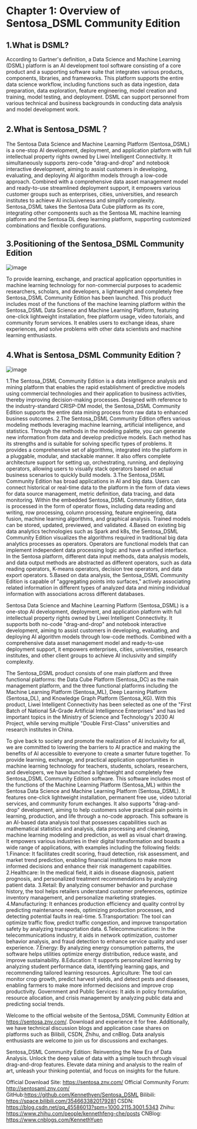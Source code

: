 # Chapter 1: Overview of Sentosa_DSML Community Edition

## 1.What is DSML?

According to Gartner's definition, a Data Science and Machine Learning (DSML) platform is an AI development tool software consisting of a core product and a supporting software suite that integrates various products, components, libraries, and frameworks. This platform supports the entire data science workflow, including functions such as data ingestion, data preparation, data exploration, feature engineering, model creation and training, model testing, and deployment. DSML can support personnel from various technical and business backgrounds in conducting data analysis and model development work.

## 2.What is Sentosa_DSML？

The Sentosa Data Science and Machine Learning Platform (Sentosa_DSML) is a one-stop AI development, deployment, and application platform with full intellectual property rights owned by Liwei Intelligent Connectivity. It simultaneously supports zero-code "drag-and-drop" and notebook interactive development, aiming to assist customers in developing, evaluating, and deploying AI algorithm models through a low-code approach. Combined with a comprehensive data asset management model and ready-to-use streamlined deployment support, it empowers various customer groups such as enterprises, cities, universities, and research institutes to achieve AI inclusiveness and simplify complexity. Sentosa_DSML takes the Sentosa Data Cube platform as its core, integrating other components such as the Sentosa ML machine learning platform and the Sentosa DL deep learning platform, supporting customized combinations and flexible configurations.

## 3.Positioning of the Sentosa_DSML Community Edition

![image](https://github.com/user-attachments/assets/77f5ca6b-deed-48b0-8c22-03c5090a8977)

To provide learning, exchange, and practical application opportunities in machine learning technology for non-commercial purposes to academic researchers, scholars, and developers, a lightweight and completely free Sentosa_DSML Community Edition has been launched. This product includes most of the functions of the machine learning platform within the Sentosa_DSML Data Science and Machine Learning Platform, featuring one-click lightweight installation, free platform usage, video tutorials, and community forum services. It enables users to exchange ideas, share experiences, and solve problems with other data scientists and machine learning enthusiasts.

## 4.What is Sentosa_DSML Community Edition？

![image](https://github.com/user-attachments/assets/a0e9849d-1c8f-44df-a406-cf8f7d72dd82)

1.The Sentosa_DSML Community Edition is a data intelligence analysis and mining platform that enables the rapid establishment of predictive models using commercial technologies and their application to business activities, thereby improving decision-making processes. Designed with reference to the industry-standard CRISP-DM model, the Sentosa_DSML Community Edition supports the entire data mining process from raw data to enhanced business outcomes.
2.The Sentosa_DSML Community Edition offers various modeling methods leveraging machine learning, artificial intelligence, and statistics. Through the methods in the modeling palette, you can generate new information from data and develop predictive models. Each method has its strengths and is suitable for solving specific types of problems. It provides a comprehensive set of algorithms, integrated into the platform in a pluggable, modular, and stackable manner. It also offers complete architecture support for setting up, orchestrating, running, and deploying operators, allowing users to visually stack operators based on actual business scenarios to quickly build models.
3.The Sentosa_DSML Community Edition has broad applications in AI and big data. Users can connect historical or real-time data to the platform in the form of data views for data source management, metric definition, data tracing, and data monitoring. Within the embedded Sentosa_DSML Community Edition, data is processed in the form of operator flows, including data reading and writing, row processing, column processing, feature engineering, data fusion, machine learning algorithms, and graphical analysis. Trained models can be stored, updated, previewed, and validated.
4.Based on existing big data analytics technologies such as Spark and k8s, the Sentosa_DSML Community Edition visualizes the algorithms required in traditional big data analytics processes as operators. Operators are functional models that can implement independent data processing logic and have a unified interface. In the Sentosa platform, different data input methods, data analysis models, and data output methods are abstracted as different operators, such as data reading operators, K-means operators, decision tree operators, and data export operators.
5.Based on data analysis, the Sentosa_DSML Community Edition is capable of "aggregating points into surfaces," actively associating related information in different types of analyzed data and mining individual information with associations across different databases.

Sentosa Data Science and Machine Learning Platform (Sentosa_DSML) is a one-stop AI development, deployment, and application platform with full intellectual property rights owned by Liwei Intelligent Connectivity. It supports both no-code "drag-and-drop" and notebook interactive development, aiming to assist customers in developing, evaluating, and deploying AI algorithm models through low-code methods. Combined with a comprehensive data asset management model and ready-to-use deployment support, it empowers enterprises, cities, universities, research institutes, and other client groups to achieve AI inclusivity and simplify complexity.

The Sentosa_DSML product consists of one main platform and three functional platforms: the Data Cube Platform (Sentosa_DC) as the main management platform, and the three functional platforms including the Machine Learning Platform (Sentosa_ML), Deep Learning Platform (Sentosa_DL), and Knowledge Graph Platform (Sentosa_KG). With this product, Liwei Intelligent Connectivity has been selected as one of the "First Batch of National 5A-Grade Artificial Intelligence Enterprises" and has led important topics in the Ministry of Science and Technology's 2030 AI Project, while serving multiple "Double First-Class" universities and research institutes in China.

To give back to society and promote the realization of AI inclusivity for all, we are committed to lowering the barriers to AI practice and making the benefits of AI accessible to everyone to create a smarter future together. To provide learning, exchange, and practical application opportunities in machine learning technology for teachers, students, scholars, researchers, and developers, we have launched a lightweight and completely free Sentosa_DSML Community Edition software. This software includes most of the functions of the Machine Learning Platform (Sentosa_ML) within the Sentosa Data Science and Machine Learning Platform (Sentosa_DSML). It features one-click lightweight installation, permanent free use, video tutorial services, and community forum exchanges. It also supports "drag-and-drop" development, aiming to help customers solve practical pain points in learning, production, and life through a no-code approach.
This software is an AI-based data analysis tool that possesses capabilities such as mathematical statistics and analysis, data processing and cleaning, machine learning modeling and prediction, as well as visual chart drawing. It empowers various industries in their digital transformation and boasts a wide range of applications, with examples including the following fields:
1.Finance: It facilitates credit scoring, fraud detection, risk assessment, and market trend prediction, enabling financial institutions to make more informed decisions and enhance their risk management capabilities.
2.Healthcare: In the medical field, it aids in disease diagnosis, patient prognosis, and personalized treatment recommendations by analyzing patient data.
3.Retail: By analyzing consumer behavior and purchase history, the tool helps retailers understand customer preferences, optimize inventory management, and personalize marketing strategies.
4.Manufacturing: It enhances production efficiency and quality control by predicting maintenance needs, optimizing production processes, and detecting potential faults in real-time.
5.Transportation: The tool can optimize traffic flow, predict traffic congestion, and improve transportation safety by analyzing transportation data.
6.Telecommunications: In the telecommunications industry, it aids in network optimization, customer behavior analysis, and fraud detection to enhance service quality and user experience.
7.Energy: By analyzing energy consumption patterns, the software helps utilities optimize energy distribution, reduce waste, and improve sustainability.
8.Education: It supports personalized learning by analyzing student performance data, identifying learning gaps, and recommending tailored learning resources.
Agriculture: The tool can monitor crop growth, predict harvest yields, and detect pests and diseases, enabling farmers to make more informed decisions and improve crop productivity.
Government and Public Services: It aids in policy formulation, resource allocation, and crisis management by analyzing public data and predicting social trends.

Welcome to the official website of the Sentosa_DSML Community Edition at https://sentosa.znv.com/. Download and experience it for free. Additionally, we have technical discussion blogs and application case shares on platforms such as Bilibili, CSDN, Zhihu, and cnBlog. Data analysis enthusiasts are welcome to join us for discussions and exchanges.

Sentosa_DSML Community Edition: Reinventing the New Era of Data Analysis. Unlock the deep value of data with a simple touch through visual drag-and-drop features. Elevate data mining and analysis to the realm of art, unleash your thinking potential, and focus on insights for the future.

Official Download Site: https://sentosa.znv.com/
Official Community Forum: http://sentosaml.znv.com/
GitHub:https://github.com/Kennethyen/Sentosa_DSML
Bilibili: https://space.bilibili.com/3546633820179281
CSDN: https://blog.csdn.net/qq_45586013?spm=1000.2115.3001.5343
Zhihu: https://www.zhihu.com/people/kennethfeng-che/posts
CNBlog: https://www.cnblogs.com/KennethYuen
